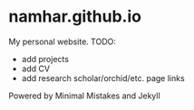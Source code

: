 # namhar.github.io
My personal website. 
TODO: 
* add projects
* add CV
* add research scholar/orchid/etc. page links





Powered by Minimal Mistakes and Jekyll
